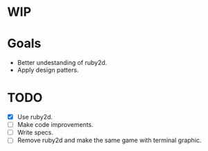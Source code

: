 # WIP
# Goals
- Better undestanding of ruby2d.
- Apply design patters.

# TODO
- [x] Use ruby2d.
- [ ] Make code improvements.
- [ ] Write specs.
- [ ] Remove ruby2d and make the same game with terminal graphic.
